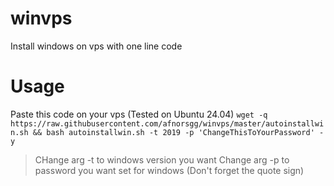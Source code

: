 # winvps
Install windows on vps with one line code

# Usage
Paste this code on your vps (Tested on Ubuntu 24.04)
`wget -q https://raw.githubusercontent.com/afnorsgg/winvps/master/autoinstallwin.sh && bash autoinstallwin.sh -t 2019 -p 'ChangeThisToYourPassword' -y`
> CHange arg -t to windows version you want
> Change arg -p to password you want set for windows (Don't forget the quote sign)
